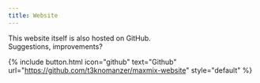 ```yaml
---
title: Website
---
```


This website itself is also hosted on GitHub.<br />
Suggestions, improvements?

{% include button.html icon="github" text="Github" url="<https://github.com/t3knomanzer/maxmix-website>" style="default" %}
